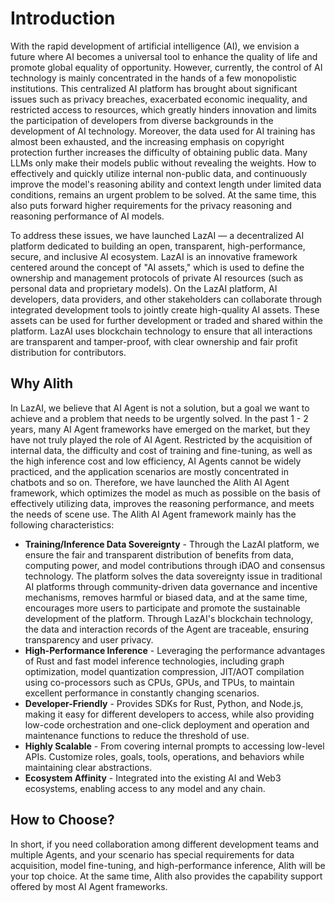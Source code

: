 # Introduction

With the rapid development of artificial intelligence (AI), we envision a future where AI becomes a universal tool to enhance the quality of life and promote global equality of opportunity. However, currently, the control of AI technology is mainly concentrated in the hands of a few monopolistic institutions. This centralized AI platform has brought about significant issues such as privacy breaches, exacerbated economic inequality, and restricted access to resources, which greatly hinders innovation and limits the participation of developers from diverse backgrounds in the development of AI technology. Moreover, the data used for AI training has almost been exhausted, and the increasing emphasis on copyright protection further increases the difficulty of obtaining public data. Many LLMs only make their models public without revealing the weights. How to effectively and quickly utilize internal non-public data, and continuously improve the model's reasoning ability and context length under limited data conditions, remains an urgent problem to be solved. At the same time, this also puts forward higher requirements for the privacy reasoning and reasoning performance of AI models.

To address these issues, we have launched LazAI — a decentralized AI platform dedicated to building an open, transparent, high-performance, secure, and inclusive AI ecosystem. LazAI is an innovative framework centered around the concept of "AI assets," which is used to define the ownership and management protocols of private AI resources (such as personal data and proprietary models). On the LazAI platform, AI developers, data providers, and other stakeholders can collaborate through integrated development tools to jointly create high-quality AI assets. These assets can be used for further development or traded and shared within the platform. LazAI uses blockchain technology to ensure that all interactions are transparent and tamper-proof, with clear ownership and fair profit distribution for contributors.

## Why Alith

In LazAI, we believe that AI Agent is not a solution, but a goal we want to achieve and a problem that needs to be urgently solved. In the past 1 - 2 years, many AI Agent frameworks have emerged on the market, but they have not truly played the role of AI Agent. Restricted by the acquisition of internal data, the difficulty and cost of training and fine-tuning, as well as the high inference cost and low efficiency, AI Agents cannot be widely practiced, and the application scenarios are mostly concentrated in chatbots and so on. Therefore, we have launched the Alith AI Agent framework, which optimizes the model as much as possible on the basis of effectively utilizing data, improves the reasoning performance, and meets the needs of scene use. The Alith AI Agent framework mainly has the following characteristics:

- **Training/Inference Data Sovereignty** - Through the LazAI platform, we ensure the fair and transparent distribution of benefits from data, computing power, and model contributions through iDAO and consensus technology. The platform solves the data sovereignty issue in traditional AI platforms through community-driven data governance and incentive mechanisms, removes harmful or biased data, and at the same time, encourages more users to participate and promote the sustainable development of the platform. Through LazAI's blockchain technology, the data and interaction records of the Agent are traceable, ensuring transparency and user privacy.
- **High-Performance Inference** - Leveraging the performance advantages of Rust and fast model inference technologies, including graph optimization, model quantization compression, JIT/AOT compilation using co-processors such as CPUs, GPUs, and TPUs, to maintain excellent performance in constantly changing scenarios.
- **Developer-Friendly** - Provides SDKs for Rust, Python, and Node.js, making it easy for different developers to access, while also providing low-code orchestration and one-click deployment and operation and maintenance functions to reduce the threshold of use.
- **Highly Scalable** - From covering internal prompts to accessing low-level APIs. Customize roles, goals, tools, operations, and behaviors while maintaining clear abstractions.
- **Ecosystem Affinity** - Integrated into the existing AI and Web3 ecosystems, enabling access to any model and any chain.

## How to Choose?

In short, if you need collaboration among different development teams and multiple Agents, and your scenario has special requirements for data acquisition, model fine-tuning, and high-performance inference, Alith will be your top choice. At the same time, Alith also provides the capability support offered by most AI Agent frameworks.
